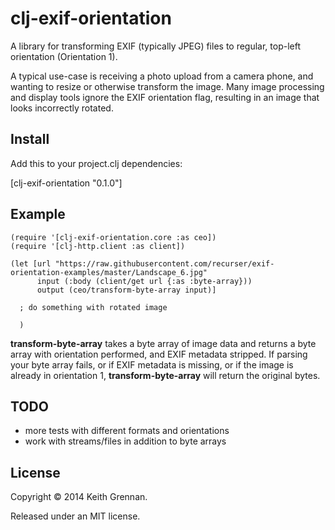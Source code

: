 # clj-exif-orientation

A library for transforming EXIF (typically JPEG) files to regular, top-left orientation (Orientation 1).

A typical use-case is receiving a photo upload from a camera phone, and wanting to resize or otherwise transform
the image.  Many image processing and display tools ignore the EXIF orientation flag, resulting in an image that looks
incorrectly rotated.

## Install

Add this to your project.clj dependencies:

[clj-exif-orientation "0.1.0"]

## Example

    (require '[clj-exif-orientation.core :as ceo])
    (require '[clj-http.client :as client])

    (let [url "https://raw.githubusercontent.com/recurser/exif-orientation-examples/master/Landscape_6.jpg"
          input (:body (client/get url {:as :byte-array}))
          output (ceo/transform-byte-array input)]
      
      ; do something with rotated image
      
      )

**transform-byte-array** takes a byte array of image data and returns a byte array with orientation performed, and EXIF 
metadata stripped.  If parsing your byte array fails, or if EXIF metadata is missing, or if the image is already in 
orientation 1, **transform-byte-array** will return the original bytes.

## TODO

* more tests with different formats and orientations
* work with streams/files in addition to byte arrays

## License

Copyright © 2014 Keith Grennan.

Released under an MIT license.
